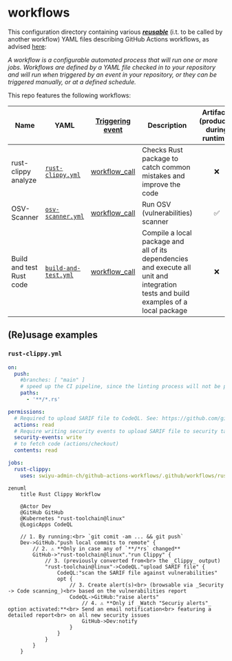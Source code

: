 # workflows

This configuration directory containing various [**_reusable_**](https://docs.github.com/en/actions/how-tos/reuse-automations/reuse-workflows) 
(i.t. to be called by another workflow) YAML files describing GitHub Actions workflows, as advised [here](https://docs.github.com/en/actions/get-started/understanding-github-actions#workflows):

_A workflow is a configurable automated process that will run one or more jobs.
Workflows are defined by a YAML file checked in to your repository and will run when triggered by an event in your repository,
or they can be triggered manually, or at a defined schedule._

This repo features the following workflows:

| Name                     | YAML                                            |               [Triggering <br>event](https://docs.github.com/en/actions/reference/events-that-trigger-workflows)                | Description                                                                                                                          | Artifacts <br>(produced during runtime) |
|--------------------------|-------------------------------------------------|:-------------------------------------------------------------------------------------------------------------------------------:|--------------------------------------------------------------------------------------------------------------------------------------|:---------------------------------------:|
| rust-clippy analyze      | [`rust-clippy.yml`](rust-clippy.yml)            | [workflow_call](https://docs.github.com/en/actions/reference/workflows-and-actions/events-that-trigger-workflows#workflow_call) | Checks Rust package to catch common mistakes and improve the code                                                                    |                   :x:                   |
| OSV-Scanner              | [`osv-scanner.yml`](rust-osv-scanner.yml)       | [workflow_call](https://docs.github.com/en/actions/reference/workflows-and-actions/events-that-trigger-workflows#workflow_call) | Run OSV (vulnerabilities) scanner                                                                                                    |           :white_check_mark:            |
| Build and test Rust code | [`build-and-test.yml`](rust-build-and-test.yml) | [workflow_call](https://docs.github.com/en/actions/reference/workflows-and-actions/events-that-trigger-workflows#workflow_call) | Compile a local package and all of its dependencies and execute all unit and integration tests and build examples of a local package |                   :x:                   |


## (Re)usage examples

### `rust-clippy.yml`

```yaml
on:
  push:
    #branches: [ "main" ]
    # speed up the CI pipeline, since the linting process will not be performed if no source code files were changed.
    paths:
      - '**/*.rs'

permissions:
  # Required to upload SARIF file to CodeQL. See: https://github.com/github/codeql-action/issues/2117
  actions: read
  # Require writing security events to upload SARIF file to security tab
  security-events: write
  # to fetch code (actions/checkout)
  contents: read

jobs:
  rust-clippy:
    uses: swiyu-admin-ch/github-actions-workflows/.github/workflows/rust-clippy.yml@main
```

```mermaid
zenuml
    title Rust Clippy Workflow
    
    @Actor Dev
    @GitHub GitHub
    @Kubernetes "rust-toolchain@linux"
    @LogicApps CodeQL
    
    // 1. By running:<br> `git comit -am ... && git push`
    Dev->GitHub."push local commits to remote" {
        // 2. ⚠️ **Only in case any of `**/*rs` changed**
        GitHub->"rust-toolchain@linux"."run Clippy" {
            // 3. (previously converted from<br> the _Clippy_ output)
            "rust-toolchain@linux"->CodeQL."upload SARIF file" {
                CodeQL:"scan the SARIF file against vulnerabilities"
                opt {
                    // 3. Create alert(s)<br> (browsable via _Security -> Code scanning_)<br> based on the vulnerabilities report
                    CodeQL->GitHub:"raise alerts"   
                        // 4. ⚠️ **Only if _Watch "Securiy alerts"_ option activated:**<br> Send an email notification<br> featuring a detailed report<br> on all new security issues
                        GitHub->Dev:notify
                    }
                }
            }
        }
    }
```
